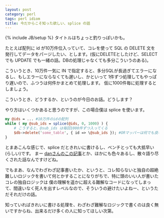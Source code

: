 ```yaml
---
layout: post
category: perl
tags: perl idiom
title: 今だからこそ知った欲しい、splice の話
---
```

{% include JB/setup %}
タイトルはちょっと釣りっぽいかも。

たとえば配列に id が10万件位入っていて、コレを使って SQL の DELETE 文を発行してデータをパージしたい、とします。(仮にDELETEとしたけど、SELECT でも UPDATE でも一緒の話。DBの処理じゃなくても多分こういうのある)。

こういうとき、10万件一気に IN で指定すると、多分SQLが長過ぎてエラーになるし、もしエラーにならなくても遅いし、かといって 1件ずつ処理してもやっぱり遅いので、ふつうは何件かまとめて処理します。
仮に1000件毎に処理するとしましょう。

こういうとき、どうするか、というのが今日のお話。どうします？

やり方はいくつかあると思うのですが、この場合僕は splice を使います。

```perl
my @ids = ... #10万件のidの配列
while ( my @sub_ids = splice(@ids, 0, 1000) ) {
    # こうすると、@sub_ids は毎回1000件ずつ入ってくる
    $db->delete('some_table', { id => \@sub_ids }); #ORマッパーは何でも良いですけど、IN で DELETE を発行してるつもり
}
```

とまあこんな感じで、splice だときれいに書けるし、ベンチとっても大抵早い(らしい)です。
まー [danさんのこの記事](http://blog.livedoor.jp/dankogai/archives/51838970.html)とか、ほかにも色々あるし、散々語り尽くされた話なんですけどね。

でもまあ、なんでわざわざ記事書いたか、というと、コレ知らないと独自の超絶難しいロジックを書いて何とかすることになりがちで、特に頭のいい人が書いたコレの独自ロジックは
僕の理解を遥かに超える難解なコードになってしまって、間違いなく死人を出すレベルなので、そういうの避けたいよねー、というただそれだけの話。

知っていればきれいに書ける処理を、わざわざ難解なロジックで書くのは良く無いですからね、出来るだけ多くの人に知ってほしい次第。
